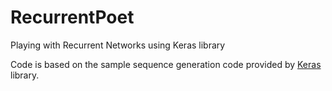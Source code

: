 # RecurrentPoet
Playing with Recurrent Networks using Keras library


Code is based on the sample sequence generation code provided by [Keras](https://github.com/fchollet/keras/blob/master/examples/lstm_text_generation.py) library.
